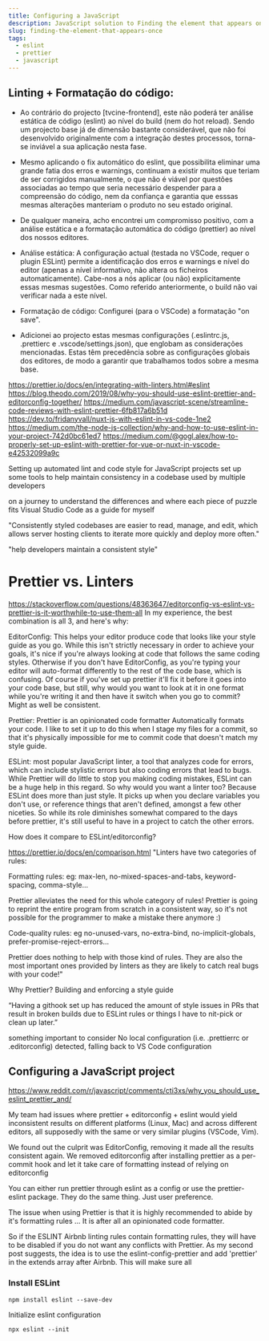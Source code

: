```yaml
---
title: Configuring a JavaScript
description: JavaScript solution to Finding the element that appears once in an array problem
slug: finding-the-element-that-appears-once
tags:
  - eslint
  - prettier
  - javascript
---
```


## Linting + Formatação do código:

- Ao contrário do projecto [tvcine-frontend], este não poderá ter análise
  estática de código (eslint) ao nível do build (nem do hot reload). Sendo um
  projecto base já de dimensão bastante considerável, que não foi desenvolvido
  originalmente com a integração destes processos, torna-se inviável a sua
  aplicação nesta fase.

- Mesmo aplicando o fix automático do eslint, que possibilita eliminar uma
  grande fatia dos erros e warnings, continuam a existir muitos que teriam de ser
  corrigidos manualmente, o que não é viável por questões associadas ao tempo que
  seria necessário despender para a compreensão do código, nem da confiança e
  garantia que esssas mesmas alterações manteriam o produto no seu estado
  original.

- De qualquer maneira, acho encontrei um compromisso positivo, com a análise
  estática e a formatação automática do código (prettier) ao nível dos nossos
  editores.

- Análise estática: A configuração actual (testada no VSCode, requer o plugin
  ESLint) permite a identificação dos erros e warnings e nível do editor (apenas a
  nível informativo, não altera os ficheiros automaticamente). Cabe-nos a nós
  aplicar (ou não) explicitamente essas mesmas sugestões. Como referido
  anteriormente, o build não vai verificar nada a este nível.

- Formatação de código: Configurei (para o VSCode) a formatação "on save".

- Adicionei ao projecto estas mesmas configurações (.eslintrc.js, .prettierc e
  .vscode/settings.json), que englobam as considerações mencionadas.
  Estas têm precedência sobre as configurações globais dos editores, de modo a garantir
  que trabalhamos todos sobre a mesma base.

https://prettier.io/docs/en/integrating-with-linters.html#eslint
https://blog.theodo.com/2019/08/why-you-should-use-eslint-prettier-and-editorconfig-together/
https://medium.com/javascript-scene/streamline-code-reviews-with-eslint-prettier-6fb817a6b51d
https://dev.to/fridanyvall/nuxt-js-with-eslint-in-vs-code-1ne2
https://medium.com/the-node-js-collection/why-and-how-to-use-eslint-in-your-project-742d0bc61ed7
https://medium.com/@gogl.alex/how-to-properly-set-up-eslint-with-prettier-for-vue-or-nuxt-in-vscode-e42532099a9c

Setting up automated lint and code style for JavaScript projects
set up some tools to help maintain consistency in a codebase used by multiple developers

on a journey to understand the differences and where each piece of puzzle fits
Visual Studio Code
as a guide for myself

"Consistently styled codebases are easier to read, manage, and edit, which allows server hosting clients to iterate more quickly and deploy more often."

"help developers maintain a consistent style"

# Prettier vs. Linters

https://stackoverflow.com/questions/48363647/editorconfig-vs-eslint-vs-prettier-is-it-worthwhile-to-use-them-all
In my experience, the best combination is all 3, and here's why:

EditorConfig: This helps your editor produce code that looks like your style guide as you go. While this isn't strictly necessary in order to achieve your goals, it's nice if you're always looking at code that follows the same coding styles. Otherwise if you don't have EditorConfig, as you're typing your editor will auto-format differently to the rest of the code base, which is confusing. Of course if you've set up prettier it'll fix it before it goes into your code base, but still, why would you want to look at it in one format while you're writing it and then have it switch when you go to commit? Might as well be consistent.

Prettier:
Prettier is an opinionated code formatter
Automatically formats your code. I like to set it up to do this when I stage my files for a commit, so that it's physically impossible for me to commit code that doesn't match my style guide.

ESLint:
most popular JavaScript linter, a tool that analyzes code for errors, which can include stylistic errors but also coding errors that lead to bugs. While Prettier will do little to stop you making coding mistakes, ESLint can be a huge help in this regard.
So why would you want a linter too? Because ESLint does more than just style. It picks up when you declare variables you don't use, or reference things that aren't defined, amongst a few other niceties. So while its role diminishes somewhat compared to the days before prettier, it's still useful to have in a project to catch the other errors.

How does it compare to ESLint/editorconfig?

https://prettier.io/docs/en/comparison.html
"Linters have two categories of rules:

Formatting rules: eg: max-len, no-mixed-spaces-and-tabs, keyword-spacing, comma-style...

Prettier alleviates the need for this whole category of rules! Prettier is going to reprint the entire program from scratch in a consistent way, so it's not possible for the programmer to make a mistake there anymore :)

Code-quality rules: eg no-unused-vars, no-extra-bind, no-implicit-globals, prefer-promise-reject-errors...

Prettier does nothing to help with those kind of rules. They are also the most important ones provided by linters as they are likely to catch real bugs with your code!"

Why Prettier?
Building and enforcing a style guide

“Having a githook set up has reduced the amount of style issues in PRs that result in broken builds due to ESLint rules or things I have to nit-pick or clean up later.”

something important to consider No local configuration (i.e. .prettierrc or .editorconfig) detected, falling back to VS Code configuration

## Configuring a JavaScript project

https://www.reddit.com/r/javascript/comments/cti3xs/why_you_should_use_eslint_prettier_and/

My team had issues where prettier + editorconfig + eslint would yield inconsistent results on different platforms (Linux, Mac) and across different editors, all supposedly with the same or very similar plugins (VSCode, Vim).

We found out the culprit was EditorConfig, removing it made all the results consistent again.
We removed editorconfig after installing prettier as a per-commit hook and let it take care of formatting instead of relying on editorconfig

You can either run prettier through eslint as a config or use the prettier-eslint package. They do the same thing. Just user preference.

The issue when using Prettier is that it is highly recommended to abide by it's formatting rules ... It is after all an opinionated code formatter.

So if the ESLINT Airbnb linting rules contain formatting rules, they will have to be disabled if you do not want any conflicts with Prettier. As my second post suggests, the idea is to use the eslint-config-prettier and add 'prettier' in the extends array after Airbnb. This will make sure all

### Install ESLint

```shell
npm install eslint --save-dev
```

Initialize eslint configuration

```shell
npx eslint --init
```
